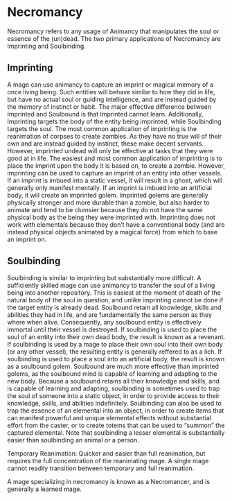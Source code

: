 # Necromancy

Necromancy refers to any usage of Animancy that manipulates the soul or essence of the (un)dead. The two primary applications of Necromancy are Imprinting and Soulbinding.

## Imprinting

A mage can use animancy to capture an imprint or magical memory of a once living being. Such entities will behave similar to how they did in life, but have no actual soul or guiding intelligence, and are instead guided by the memory of instinct or habit. The major effective difference between Imprinted and Soulbound is that Imprinted cannot learn. Additionally, Imprinting targets the body of the entity being imprinted, while Soulbinding targets the soul. The most common application of imprinting is the reanimation of corpses to create zombies. As they have no true will of their own and are instead guided by instinct, these make decent servants. However, imprinted undead will only be effective at tasks that they were good at in life.
The easiest and most common application of imprinting is to place the imprint upon the body it is based on, to create a zombie. However, imprinting can be used to capture an imprint of an entity into other vessels. If an imprint is imbued into a static vessel, it will result in a ghost, which will generally only manifest mentally. If an imprint is imbued into an artificial body, it will create an imprinted golem. Imprinted golems are generally physically stronger and more durable than a zombie, but also harder to animate and tend to be clumsier because they do not have the same physical body as the being they were imprinted with.
Imprinting does not work with elementals because they don’t have a conventional body (and are instead physical objects animated by a magical force) from which to base an imprint on. 

## Soulbinding

Soulbinding is similar to imprinting but substantially more difficult. A sufficiently skilled mage can use animancy to transfer the soul of a living being into another repository. This is easiest at the moment of death of the natural body of the soul in question, and unlike imprinting cannot be done if the target entity is already dead. Soulbound retain all knowledge, skills and abilities they had in life, and are fundamentally the same person as they where when alive. Consequently, any soulbound entity is effectively immortal until their vessel is destroyed.
If soulbinding is used to place the soul of an entity into their own dead body, the result is known as a revenant. If soulbinding is used by a mage to place their own soul into their own body (or any other vessel), the resulting entity is generally reffered to as a lich.
If soulbinding is used to place a soul into an artificial body, the result is known as a soulbound golem. Soulbound are much more effective than imprinted golems, as the soulbound mind is capable of learning and adapting to the new body.
Because a soulbound retains all their knowledge and skills, and is capable of learning and adapting, soulbinding is sometimes used to trap the soul of someone into a static object, in order to provide access to their knowledge, skills, and abilities indefinitely.
Soulbinding can also be used to trap the essence of an elemental into an object, in order to create items that can manifest powerful and unique elemental effects without substantial effort from the caster, or to create totems that can be used to “summon” the captured elemental. Note that soulbinding a lesser elemental is substantially easier than soulbinding an animal or a person.

Temporary Reanimation: Quicker and easier than full reanimation, but requires the full concentration of the reanimating mage. A single mage cannot readily transition between temporary and full reanimation.

A mage specializing in necromancy is known as a Necromancer, and is generally a learned mage.